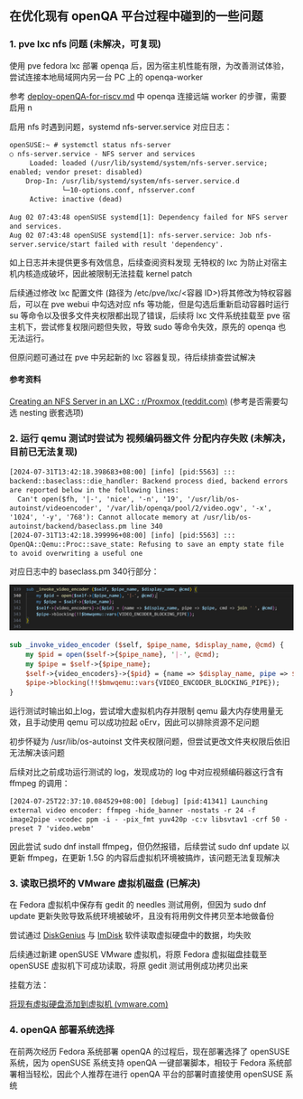 ## 在优化现有 openQA 平台过程中碰到的一些问题

### 1. pve lxc nfs 问题 (未解决，可复现)

使用 pve fedora lxc 部署 openqa 后，因为宿主机性能有限，为改善测试体验，尝试连接本地局域网内另一台 PC 上的 openqa-worker

参考 [deploy-openQA-for-riscv.md](https://gitee.com/lvxiaoqian/memo/blob/master/deploy-openQA-for-riscv.md) 中 openqa 连接远端 worker 的步骤，需要启用 n

启用 nfs 时遇到问题，systemd nfs-server.service 对应日志：

```shell
openSUSE:~ # systemctl status nfs-server
○ nfs-server.service - NFS server and services
     Loaded: loaded (/usr/lib/systemd/system/nfs-server.service; enabled; vendor preset: disabled)
    Drop-In: /usr/lib/systemd/system/nfs-server.service.d
             └─10-options.conf, nfsserver.conf
     Active: inactive (dead)

Aug 02 07:43:48 openSUSE systemd[1]: Dependency failed for NFS server and services.
Aug 02 07:43:48 openSUSE systemd[1]: nfs-server.service: Job nfs-server.service/start failed with result 'dependency'.
```

如上日志并未提供更多有效信息，后续查阅资料发现 无特权的 lxc 为防止对宿主机内核造成破坏，因此被限制无法挂载 kernel patch

后续通过修改 lxc 配置文件 (路径为 /etc/pve/lxc/<容器 ID>)将其修改为特权容器后，可以在 pve webui 中勾选对应 nfs 等功能，但是勾选后重新启动容器时运行 su 等命令以及很多文件夹权限都出现了错误，后续将 lxc 文件系统挂载至 pve 宿主机下，尝试修复权限问题但失败，导致 sudo 等命令失效，原先的 openqa 也无法运行。

但原问题可通过在 pve 中另起新的 lxc 容器复现，待后续排查尝试解决

#### 参考资料

[Creating an NFS Server in an LXC : r/Proxmox (reddit.com)](https://www.reddit.com/r/Proxmox/comments/13zjo9f/creating_an_nfs_server_in_an_lxc/) (参考是否需要勾选 nesting 嵌套选项)

### 2. 运行 qemu 测试时尝试为 视频编码器文件 分配内存失败 (未解决，目前已无法复现)

```log
[2024-07-31T13:42:18.398683+08:00] [info] [pid:5563] ::: backend::baseclass::die_handler: Backend process died, backend errors are reported below in the following lines:
  Can't open($fh, '|-', 'nice', '-n', '19', '/usr/lib/os-autoinst/videoencoder', '/var/lib/openqa/pool/2/video.ogv', '-x', '1024', '-y', '768'): Cannot allocate memory at /usr/lib/os-autoinst/backend/baseclass.pm line 340
[2024-07-31T13:42:18.399996+08:00] [info] [pid:5563] ::: OpenQA::Qemu::Proc::save_state: Refusing to save an empty state file to avoid overwriting a useful one
```

对应日志中的 baseclass.pm 340行部分：

![1722577623793](image/problem/1722577623793.png)

```perl
sub _invoke_video_encoder ($self, $pipe_name, $display_name, @cmd) {
    my $pid = open($self->{$pipe_name}, '|-', @cmd);
    my $pipe = $self->{$pipe_name};
    $self->{video_encoders}->{$pid} = {name => $display_name, pipe => $pipe, cmd => join ' ', @cmd};
    $pipe->blocking(!!$bmwqemu::vars{VIDEO_ENCODER_BLOCKING_PIPE});
}
```

运行测试时输出如上log，尝试增大虚拟机内存并限制 qemu 最大内存使用量无效，且手动使用 qemu 可以成功拉起 oErv，因此可以排除资源不足问题

初步怀疑为 /usr/lib/os-autoinst 文件夹权限问题，但尝试更改文件夹权限后依旧无法解决该问题

后续对比之前成功运行测试的 log，发现成功的 log 中对应视频编码器这行含有 ffmpeg 的调用：

```log
[2024-07-25T22:37:10.084529+08:00] [debug] [pid:41341] Launching external video encoder: ffmpeg -hide_banner -nostats -r 24 -f image2pipe -vcodec ppm -i - -pix_fmt yuv420p -c:v libsvtav1 -crf 50 -preset 7 'video.webm'
```

因此尝试 sudo dnf install ffmpeg，但仍然报错，后续尝试 sudo dnf update 以更新 ffmpeg，在更新 1.5G 的内容后虚拟机环境被搞炸，该问题无法复现解决

### 3. 读取已损坏的 VMware 虚拟机磁盘 (已解决)

在 Fedora 虚拟机中保存有 gedit 的 needles 测试用例，但因为 sudo dnf update 更新失败导致系统环境被破坏，且没有将用例文件拷贝至本地做备份

尝试通过 [DiskGenius](https://www.diskgenius.com/) 与 [ImDisk](https://sourceforge.net/projects/imdisk-toolkit/) 软件读取虚拟硬盘中的数据，均失败

后续通过新建 openSUSE VMware 虚拟机，将原 Fedora 虚拟磁盘挂载至 openSUSE 虚拟机下可成功读取，将原 gedit 测试用例成功拷贝出来

挂载方法：

[将现有虚拟硬盘添加到虚拟机 (vmware.com)](https://docs.vmware.com/cn/VMware-Workstation-Pro/17/com.vmware.ws.using.doc/GUID-430C2B24-6287-4B2C-8F77-224938CE2C9B.html)

### 4. openQA 部署系统选择

在前两次经历 Fedora 系统部署 openQA 的过程后，现在部署选择了 openSUSE 系统，因为 openSUSE 系统支持 openQA 一键部署脚本，相较于 Fedora 系统部署相当轻松，因此个人推荐在进行 openQA 平台的部署时直接使用 openSUSE 系统
